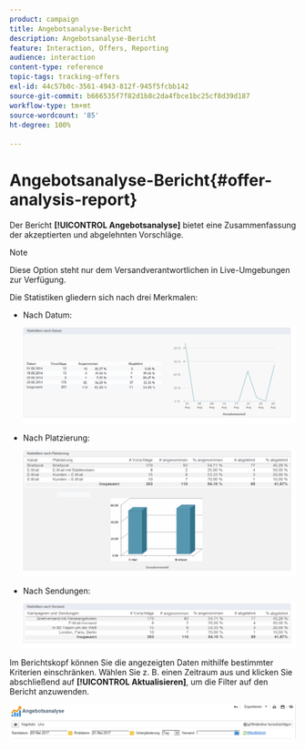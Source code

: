 ```yaml
---
product: campaign
title: Angebotsanalyse-Bericht
description: Angebotsanalyse-Bericht
feature: Interaction, Offers, Reporting
audience: interaction
content-type: reference
topic-tags: tracking-offers
exl-id: 44c57b0c-3561-4943-812f-945f5fcbb142
source-git-commit: b666535f7f82d1b8c2da4fbce1bc25cf8d39d187
workflow-type: tm+mt
source-wordcount: '85'
ht-degree: 100%

---
```


# Angebotsanalyse-Bericht{#offer-analysis-report}



Der Bericht **[!UICONTROL Angebotsanalyse]** bietet eine Zusammenfassung der akzeptierten und abgelehnten Vorschläge.

>[!NOTE]
>
>Diese Option steht nur dem Versandverantwortlichen in Live-Umgebungen zur Verfügung.

Die Statistiken gliedern sich nach drei Merkmalen:

* Nach Datum:

  ![](assets/offer_report_perdate.png)

* Nach Platzierung:

  ![](assets/offer_report_perspaces.png)

* Nach Sendungen:

  ![](assets/offer_report_perdeliveries.png)

Im Berichtskopf können Sie die angezeigten Daten mithilfe bestimmter Kriterien einschränken. Wählen Sie z. B. einen Zeitraum aus und klicken Sie abschließend auf **[!UICONTROL Aktualisieren]**, um die Filter auf den Bericht anzuwenden.

![](assets/offer_report_criteria.png)
